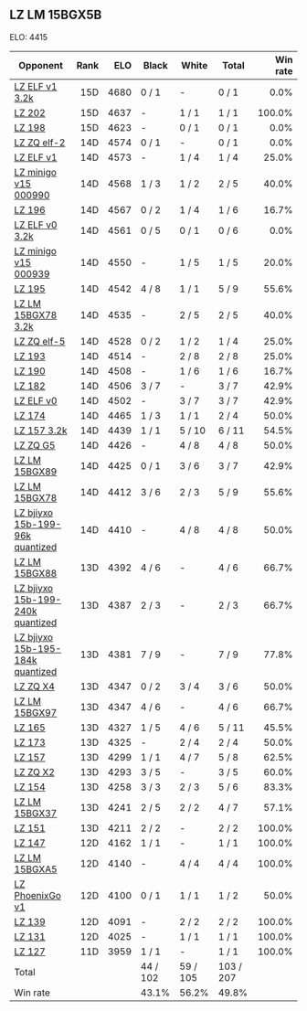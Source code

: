 ## LZ LM 15BGX5B ##

ELO: 4415

Opponent | Rank | ELO | Black | White | Total | Win rate
---------|-----:|----:|-------|-------|-------|-------:
[LZ ELF v1 3.2k](LZ%20ELF%20v1%203.2k.md) | 15D | 4680 | 0 / 1 | - | 0 / 1 | 0.0%
[LZ 202](LZ%20202.md) | 15D | 4637 | - | 1 / 1 | 1 / 1 | 100.0%
[LZ 198](LZ%20198.md) | 15D | 4623 | - | 0 / 1 | 0 / 1 | 0.0%
[LZ ZQ elf-2](LZ%20ZQ%20elf-2.md) | 14D | 4574 | 0 / 1 | - | 0 / 1 | 0.0%
[LZ ELF v1](LZ%20ELF%20v1.md) | 14D | 4573 | - | 1 / 4 | 1 / 4 | 25.0%
[LZ minigo v15 000990](LZ%20minigo%20v15%20000990.md) | 14D | 4568 | 1 / 3 | 1 / 2 | 2 / 5 | 40.0%
[LZ 196](LZ%20196.md) | 14D | 4567 | 0 / 2 | 1 / 4 | 1 / 6 | 16.7%
[LZ ELF v0 3.2k](LZ%20ELF%20v0%203.2k.md) | 14D | 4561 | 0 / 5 | 0 / 1 | 0 / 6 | 0.0%
[LZ minigo v15 000939](LZ%20minigo%20v15%20000939.md) | 14D | 4550 | - | 1 / 5 | 1 / 5 | 20.0%
[LZ 195](LZ%20195.md) | 14D | 4542 | 4 / 8 | 1 / 1 | 5 / 9 | 55.6%
[LZ LM 15BGX78 3.2k](LZ%20LM%2015BGX78%203.2k.md) | 14D | 4535 | - | 2 / 5 | 2 / 5 | 40.0%
[LZ ZQ elf-5](LZ%20ZQ%20elf-5.md) | 14D | 4528 | 0 / 2 | 1 / 2 | 1 / 4 | 25.0%
[LZ 193](LZ%20193.md) | 14D | 4514 | - | 2 / 8 | 2 / 8 | 25.0%
[LZ 190](LZ%20190.md) | 14D | 4508 | - | 1 / 6 | 1 / 6 | 16.7%
[LZ 182](LZ%20182.md) | 14D | 4506 | 3 / 7 | - | 3 / 7 | 42.9%
[LZ ELF v0](LZ%20ELF%20v0.md) | 14D | 4502 | - | 3 / 7 | 3 / 7 | 42.9%
[LZ 174](LZ%20174.md) | 14D | 4465 | 1 / 3 | 1 / 1 | 2 / 4 | 50.0%
[LZ 157 3.2k](LZ%20157%203.2k.md) | 14D | 4439 | 1 / 1 | 5 / 10 | 6 / 11 | 54.5%
[LZ ZQ G5](LZ%20ZQ%20G5.md) | 14D | 4426 | - | 4 / 8 | 4 / 8 | 50.0%
[LZ LM 15BGX89](LZ%20LM%2015BGX89.md) | 14D | 4425 | 0 / 1 | 3 / 6 | 3 / 7 | 42.9%
[LZ LM 15BGX78](LZ%20LM%2015BGX78.md) | 14D | 4412 | 3 / 6 | 2 / 3 | 5 / 9 | 55.6%
[LZ bjiyxo 15b-199-96k quantized](LZ%20bjiyxo%2015b-199-96k%20quantized.md) | 14D | 4410 | - | 4 / 8 | 4 / 8 | 50.0%
[LZ LM 15BGX88](LZ%20LM%2015BGX88.md) | 13D | 4392 | 4 / 6 | - | 4 / 6 | 66.7%
[LZ bjiyxo 15b-199-240k quantized](LZ%20bjiyxo%2015b-199-240k%20quantized.md) | 13D | 4387 | 2 / 3 | - | 2 / 3 | 66.7%
[LZ bjiyxo 15b-195-184k quantized](LZ%20bjiyxo%2015b-195-184k%20quantized.md) | 13D | 4381 | 7 / 9 | - | 7 / 9 | 77.8%
[LZ ZQ X4](LZ%20ZQ%20X4.md) | 13D | 4347 | 0 / 2 | 3 / 4 | 3 / 6 | 50.0%
[LZ LM 15BGX97](LZ%20LM%2015BGX97.md) | 13D | 4347 | 4 / 6 | - | 4 / 6 | 66.7%
[LZ 165](LZ%20165.md) | 13D | 4327 | 1 / 5 | 4 / 6 | 5 / 11 | 45.5%
[LZ 173](LZ%20173.md) | 13D | 4325 | - | 2 / 4 | 2 / 4 | 50.0%
[LZ 157](LZ%20157.md) | 13D | 4299 | 1 / 1 | 4 / 7 | 5 / 8 | 62.5%
[LZ ZQ X2](LZ%20ZQ%20X2.md) | 13D | 4293 | 3 / 5 | - | 3 / 5 | 60.0%
[LZ 154](LZ%20154.md) | 13D | 4258 | 3 / 3 | 2 / 3 | 5 / 6 | 83.3%
[LZ LM 15BGX37](LZ%20LM%2015BGX37.md) | 13D | 4241 | 2 / 5 | 2 / 2 | 4 / 7 | 57.1%
[LZ 151](LZ%20151.md) | 13D | 4211 | 2 / 2 | - | 2 / 2 | 100.0%
[LZ 147](LZ%20147.md) | 12D | 4162 | 1 / 1 | - | 1 / 1 | 100.0%
[LZ LM 15BGXA5](LZ%20LM%2015BGXA5.md) | 12D | 4140 | - | 4 / 4 | 4 / 4 | 100.0%
[LZ PhoenixGo v1](LZ%20PhoenixGo%20v1.md) | 12D | 4100 | 0 / 1 | 1 / 1 | 1 / 2 | 50.0%
[LZ 139](LZ%20139.md) | 12D | 4091 | - | 2 / 2 | 2 / 2 | 100.0%
[LZ 131](LZ%20131.md) | 12D | 4025 | - | 1 / 1 | 1 / 1 | 100.0%
[LZ 127](LZ%20127.md) | 11D | 3959 | 1 / 1 | - | 1 / 1 | 100.0%
Total | | | 44 / 102 | 59 / 105 | 103 / 207 | 
Win rate| | | 43.1% | 56.2% | 49.8% | 

